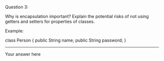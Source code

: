 Question 3:

Why is encapsulation important? Explain the potential risks of not using getters and setters for properties of classes.

Example:

class Person {
    public String name;
    public String password;
}

---------------------
Your answer here